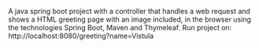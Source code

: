 A java spring boot project with a controller that handles a web request and shows a HTML greeting page with an image included, in the browser using the technologies Spring Boot, Maven and Thymeleaf.
Run project on: http://localhost:8080/greeting?name=Vistula
